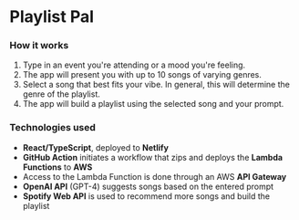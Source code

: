 # Playlist Pal

### How it works
1. Type in an event you're attending or a mood you're feeling.
2. The app will present you with up to 10 songs of varying genres.
3. Select a song that best fits your vibe. In general, this will determine the genre of the playlist.
4. The app will build a playlist using the selected song and your prompt.

### Technologies used
- **React/TypeScript**, deployed to **Netlify**
- **GitHub Action** initiates a workflow that zips and deploys the **Lambda Functions** to **AWS**
- Access to the Lambda Function is done through an AWS **API Gateway**
- **OpenAI API** (GPT-4) suggests songs based on the entered prompt
- **Spotify Web API** is used to recommend more songs and build the playlist

<!-- ### Why?
I really enjoy discovering and sharing music. I've been casually hunting for "undiscovered" artists/songs since I was young. I think it started with MySpace profile songs and the desire to have a unique song. Since then, I've shared countless songs and artists with friends and I'm sure many of my Facebook messages are YouTube and Soundcloud links. The rise in popularity of Spotify allowed me to forego burning CDs and allowed me to build playlists for friends, parties, and other events. It even allowed my friends and I to collab on playlists, in which I usually make a majority of the contributions on. 

While messing around with ChatGPT (GPT-4) one day, I noticed how well it understood genres of music and what songs or artists might play at certain times. -->
